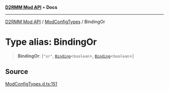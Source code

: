 [**D2RMM Mod API**](../../index.md) • **Docs**

***

[D2RMM Mod API](../../modules.md) / [ModConfigTypes](../index.md) / BindingOr

# Type alias: BindingOr

> **BindingOr**: [`"or"`, [`Binding`](Binding.md)\<`boolean`\>, [`Binding`](Binding.md)\<`boolean`\>]

## Source

[ModConfigTypes.d.ts:151](https://github.com/olegbl/d2rmm/blob/7b50646c3690465cf5277007fc3d5d33286edb15/src/renderer/ModConfigTypes.d.ts#L151)
